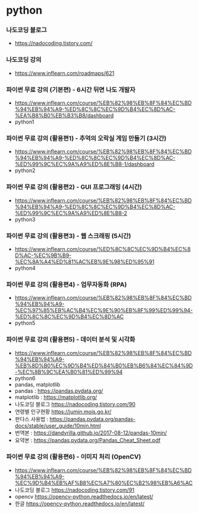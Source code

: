 # python
### 나도코딩 블로그 
- https://nadocoding.tistory.com/
### 나도코딩 강의
- https://www.inflearn.com/roadmaps/621

### 파이썬 무료 강의 (기본편) - 6시간 뒤면 나도 개발자
- https://www.inflearn.com/course/%EB%82%98%EB%8F%84%EC%BD%94%EB%94%A9-%ED%8C%8C%EC%9D%B4%EC%8D%AC-%EA%B8%B0%EB%B3%B8/dashboard
- python1 

### 파이썬 무료 강의 (활용편1) - 추억의 오락실 게임 만들기 (3시간)
- https://www.inflearn.com/course/%EB%82%98%EB%8F%84%EC%BD%94%EB%94%A9-%ED%8C%8C%EC%9D%B4%EC%8D%AC-%ED%99%9C%EC%9A%A9%ED%8E%B8-1/dashboard
- python2


### 파이썬 무료 강의 (활용편2) - GUI 프로그래밍 (4시간)
- https://www.inflearn.com/course/%EB%82%98%EB%8F%84%EC%BD%94%EB%94%A9-%ED%8C%8C%EC%9D%B4%EC%8D%AC-%ED%99%9C%EC%9A%A9%ED%8E%B8-2
- python3

### 파이썬 무료 강의 (활용편3) - 웹 스크래핑 (5시간)
- https://www.inflearn.com/course/%ED%8C%8C%EC%9D%B4%EC%8D%AC-%EC%9B%B9-%EC%8A%A4%ED%81%AC%EB%9E%98%ED%95%91
- python4

### 파이썬 무료 강의 (활용편4) - 업무자동화 (RPA)
- https://www.inflearn.com/course/%EB%82%98%EB%8F%84%EC%BD%94%EB%94%A9-%EC%97%85%EB%AC%B4%EC%9E%90%EB%8F%99%ED%99%94-%ED%8C%8C%EC%9D%B4%EC%8D%AC
- python5

### 파이썬 무료 강의 (활용편5) - 데이터 분석 및 시각화
- https://www.inflearn.com/course/%EB%82%98%EB%8F%84%EC%BD%94%EB%94%A9-%EB%8D%B0%EC%9D%B4%ED%84%B0%EB%B6%84%EC%84%9D-%EC%8B%9C%EA%B0%81%ED%99%94
- python6
- pandas, matplotlib 
- pandas : https://pandas.pydata.org/
- matplotlib : https://matplotlib.org/
- 나도코딩 블로그 https://nadocoding.tistory.com/90
- 연령별 인구현황 https://jumin.mois.go.kr/
- 판다스 사용법 : https://pandas.pydata.org/pandas-docs/stable/user_guide/10min.html
- 번역본 : https://dandyrilla.github.io/2017-08-12/pandas-10min/
- 요약본 : https://pandas.pydata.org/Pandas_Cheat_Sheet.pdf

### 파이썬 무료 강의 (활용편6) - 이미지 처리 (OpenCV)
- https://www.inflearn.com/course/%EB%82%98%EB%8F%84%EC%BD%94%EB%94%A9-%EC%9D%B4%EB%AF%B8%EC%A7%80%EC%B2%98%EB%A6%AC
- 나도코딩 블로그 https://nadocoding.tistory.com/91
- opencv https://opencv-python.readthedocs.io/en/latest/
- 한글 https://opencv-python.readthedocs.io/en/latest/


